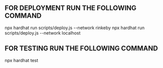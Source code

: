 ## FOR DEPLOYMENT RUN THE FOLLOWING COMMAND
npx hardhat run scripts/deploy.js --network rinkeby
npx hardhat run scripts/deploy.js --network localhost

## FOR TESTING RUN THE FOLLOWING COMMAND
npx hardhat test
